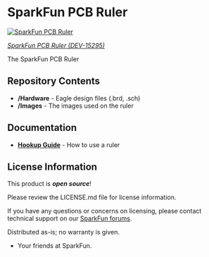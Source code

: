 SparkFun PCB Ruler
============================

[![SparkFun PCB Ruler](https://cdn.sparkfun.com/assets/parts/1/3/7/9/2/15295-SparkFun_PCB_Ruler_-_12_Inch-01.jpg)](https://www.sparkfun.com/products/15295)

[*SparkFun PCB Ruler (DEV-15295)*](https://www.sparkfun.com/products/15295)

The SparkFun PCB Ruler

Repository Contents
-------------------
* **/Hardware** - Eagle design files (.brd, .sch)
* **/Images** - The images used on the ruler

Documentation
--------------
* **[Hookup Guide](https://learn.sparkfun.com/tutorials/how-to-use-a-ruler)** - How to use a ruler


License Information
-------------------

This product is _**open source**_! 

Please review the LICENSE.md file for license information. 

If you have any questions or concerns on licensing, please contact technical support on our [SparkFun forums](https://forum.sparkfun.com/viewforum.php?f=152).

Distributed as-is; no warranty is given.

- Your friends at SparkFun.
